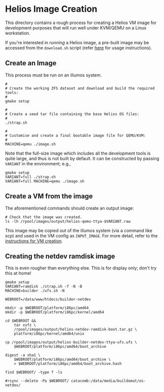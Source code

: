 # Helios Image Creation

This directory contains a rough process for creating a Helios VM image for
development purposes that will run well under KVM/QEMU on a Linux workstation.

If you're interested in *running* a Helios image, a pre-built image may be
accessed from the `download.sh` script (refer [here](../README.md) for usage
instructions).

## Create an Image

This process must be run on an illumos system.

```
#
# Create the working ZFS dataset and download and build the required tools:
#
gmake setup

#
# Create a seed tar file containing the base Helios OS files:
#
./strap.sh

#
# Customise and create a final bootable image file for QEMU/KVM:
#
MACHINE=qemu ./image.sh
```

Note that the full-size image which includes all the development tools is quite
large, and thus is not built by default.  It can be constructed by passing
`VARIANT` in the environment; e.g.,

```
gmake setup
VARIANT=full ./strap.sh
VARIANT=full MACHINE=qemu ./image.sh
```

## Create a VM from the image

The aforementioned commands should create an output image:

```
# Check that the image was created.
ls -lh /rpool/images/output/helios-qemu-ttya-$VARIANT.raw
```

This image may be copied out of the illumos system (via a command like scp) and
used in the VM config as `INPUT_IMAGE`. For more detail, refer to the
[instructions for VM creation](../README.md#vm-creation).

## Creating the netdev ramdisk image

This is even rougher than everything else.  This is for display only; don't try
this at home!

```
gmake setup
VARIANT=ramdisk ./strap.sh -f -N -B
MACHINE=builder ./ufs.sh -N

WEBROOT=/data/www/htdocs/builder-netdev

mkdir -p $WEBROOT/platform/i86pc/amd64
mkdir -p $WEBROOT/platform/i86pc/kernel/amd64

cd $WEBROOT &&
    tar xvfz \
    /rpool/images/output/helios-netdev-ramdisk-boot.tar.gz \
    platform/i86pc/kernel/amd64/unix

cp /rpool/images/output/helios-builder-netdev-ttya-ufs.ufs \
    $WEBROOT/platform/i86pc/amd64/boot_archive

digest -a sha1 \
    $WEBROOT/platform/i86pc/amd64/boot_archive \
    > $WEBROOT/platform/i86pc/amd64/boot_archive.hash

find $WEBROOT/ -type f -ls

#rsync --delete -Pa $WEBROOT/ catacomb:/data/media/buildomat/os-netdev/
```
